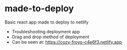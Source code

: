 # made-to-deploy
Basic react app made to deploy to netlify

* Troubleshooting deployment app
* Drag and drop method of deployment
* Can be seen at: https://cozy-froyo-c4e6f3.netlify.app 
